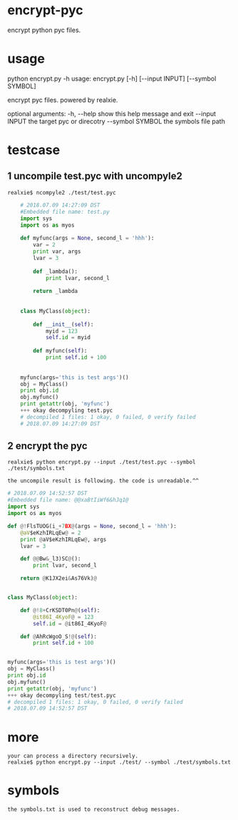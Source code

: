 # encrypt-pyc
encrypt python pyc files.

# usage
python encrypt.py -h
usage: encrypt.py [-h] [--input INPUT] [--symbol SYMBOL]

encrypt pyc files. powered by realxie.

optional arguments:
	-h, --help       show this help message and exit
	--input INPUT    the target pyc or direcotry
	--symbol SYMBOL  the symbols file path


# testcase
## 1 uncompile test.pyc with uncompyle2
	realxie$ ncompyle2 ./test/test.pyc
```python
	# 2018.07.09 14:27:09 DST
	#Embedded file name: test.py
	import sys
	import os as myos
	
	def myfunc(args = None, second_l = 'hhh'):
	    var = 2
	    print var, args
	    lvar = 3
	
	    def _lambda():
	        print lvar, second_l
	
	    return _lambda
	
	
	class MyClass(object):
	
	    def __init__(self):
	        myid = 123
	        self.id = myid
	
	    def myfunc(self):
	        print self.id + 100
	
	
	myfunc(args='this is test args')()
	obj = MyClass()
	print obj.id
	obj.myfunc()
	print getattr(obj, 'myfunc')
	+++ okay decompyling test.pyc
	# decompiled 1 files: 1 okay, 0 failed, 0 verify failed
	# 2018.07.09 14:27:09 DST
```


## 2 encrypt the pyc
	realxie$ python encrypt.py --input ./test/test.pyc --symbol ./test/symbols.txt

	the uncompile result is following. the code is unreadable.^^

```python
# 2018.07.09 14:52:57 DST
#Embedded file name: @@xaBtIiWf6&hJq1@
import sys
import os as myos

def @!FlsTUOG(i_+7BX@(args = None, second_l = 'hhh'):
    @aV$eKzhIRLqEw@ = 2
    print @aV$eKzhIRLqEw@, args
    lvar = 3

    def @@Bw&_l3)SC@():
        print lvar, second_l

    return @K1JX2ei&As76Vk)@


class MyClass(object):

    def @!8+CrKSDT0Pn@(self):
        @it86I_4KyoF@ = 123
        self.id = @it86I_4KyoF@

    def @AhRcWgoO_S!@(self):
        print self.id + 100


myfunc(args='this is test args')()
obj = MyClass()
print obj.id
obj.myfunc()
print getattr(obj, 'myfunc')
+++ okay decompyling test/test.pyc
# decompiled 1 files: 1 okay, 0 failed, 0 verify failed
# 2018.07.09 14:52:57 DST
```

# more
	your can process a directory recursively.
	realxie$ python encrypt.py --input ./test/ --symbol ./test/symbols.txt


# symbols
	the symbols.txt is used to reconstruct debug messages.
